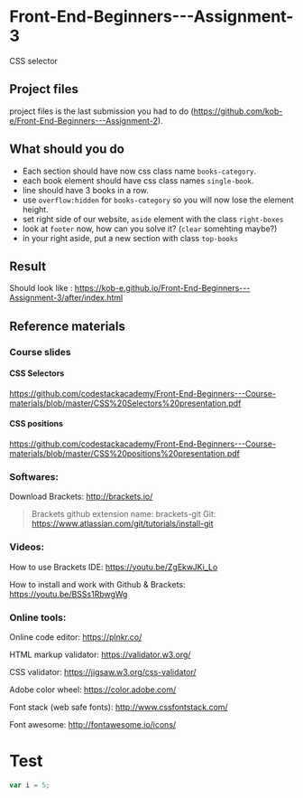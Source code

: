 # Front-End-Beginners---Assignment-3
CSS selector

## Project files
project files is the last submission you had to do (https://github.com/kob-e/Front-End-Beginners---Assignment-2).

## What should you do

- Each section should have now css class name ```books-category```.
- each book element should have css class names ```single-book```.
- line should have 3 books in a row.
- use ```overflow:hidden``` for ```books-category``` so you will now lose the element height.
- set right side of our website, ```aside``` element with the class ```right-boxes```
- look at ```footer``` now, how can you solve it? (```clear``` somehting maybe?)
- in your right aside, put a new section with class ```top-books```


## Result
Should look like : https://kob-e.github.io/Front-End-Beginners---Assignment-3/after/index.html

## Reference materials

### Course slides
#### CSS Selectors
https://github.com/codestackacademy/Front-End-Beginners---Course-materials/blob/master/CSS%20Selectors%20presentation.pdf

#### CSS positions
https://github.com/codestackacademy/Front-End-Beginners---Course-materials/blob/master/CSS%20positions%20presentation.pdf

### Softwares:
Download Brackets: http://brackets.io/
> Brackets github extension name: brackets-git
Git: https://www.atlassian.com/git/tutorials/install-git

### Videos:
How to use Brackets IDE: https://youtu.be/ZgEkwJKi_Lo

How to install and work with Github &amp; Brackets: https://youtu.be/BSSs1RbwgWg

### Online tools:
Online code editor: https://plnkr.co/

HTML markup validator: https://validator.w3.org/

CSS validator: https://jigsaw.w3.org/css-validator/

Adobe color wheel: https://color.adobe.com/

Font stack (web safe fonts): http://www.cssfontstack.com/

Font awesome: http://fontawesome.io/icons/
 
 # Test
 ```javascript
 var i = 5;
 ```